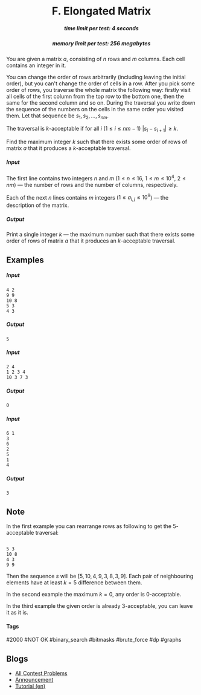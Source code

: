 <h1 style='text-align: center;'> F. Elongated Matrix</h1>

<h5 style='text-align: center;'>time limit per test: 4 seconds</h5>
<h5 style='text-align: center;'>memory limit per test: 256 megabytes</h5>

You are given a matrix $a$, consisting of $n$ rows and $m$ columns. Each cell contains an integer in it.

You can change the order of rows arbitrarily (including leaving the initial order), but you can't change the order of cells in a row. After you pick some order of rows, you traverse the whole matrix the following way: firstly visit all cells of the first column from the top row to the bottom one, then the same for the second column and so on. During the traversal you write down the sequence of the numbers on the cells in the same order you visited them. Let that sequence be $s_1, s_2, \dots, s_{nm}$. 

The traversal is $k$-acceptable if for all $i$ ($1 \le i \le nm - 1$) $|s_i - s_{i + 1}| \ge k$.

Find the maximum integer $k$ such that there exists some order of rows of matrix $a$ that it produces a $k$-acceptable traversal.

##### Input

The first line contains two integers $n$ and $m$ ($1 \le n \le 16$, $1 \le m \le 10^4$, $2 \le nm$) — the number of rows and the number of columns, respectively.

Each of the next $n$ lines contains $m$ integers ($1 \le a_{i, j} \le 10^9$) — the description of the matrix.

##### Output

Print a single integer $k$ — the maximum number such that there exists some order of rows of matrix $a$ that it produces an $k$-acceptable traversal.

## Examples

##### Input


```text
4 2
9 9
10 8
5 3
4 3
```
##### Output


```text
5
```
##### Input


```text
2 4
1 2 3 4
10 3 7 3
```
##### Output


```text
0
```
##### Input


```text
6 1
3
6
2
5
1
4
```
##### Output


```text
3
```
## Note

In the first example you can rearrange rows as following to get the $5$-acceptable traversal:


```text
  
5 3  
10 8  
4 3  
9 9  

```
Then the sequence $s$ will be $[5, 10, 4, 9, 3, 8, 3, 9]$. Each pair of neighbouring elements have at least $k = 5$ difference between them.

In the second example the maximum $k = 0$, any order is $0$-acceptable.

In the third example the given order is already $3$-acceptable, you can leave it as it is.



#### Tags 

#2000 #NOT OK #binary_search #bitmasks #brute_force #dp #graphs 

## Blogs
- [All Contest Problems](../Codeforces_Round_531_(Div._3).md)
- [Announcement](../blogs/Announcement.md)
- [Tutorial (en)](../blogs/Tutorial_(en).md)
